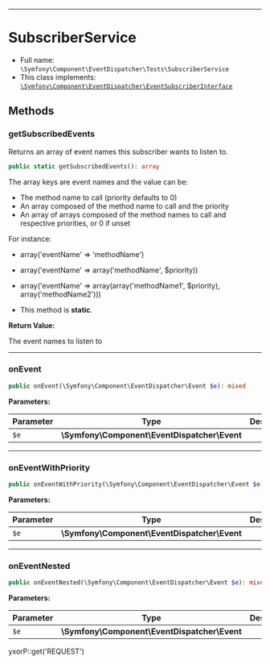 ***

# SubscriberService

* Full name: `\Symfony\Component\EventDispatcher\Tests\SubscriberService`
* This class implements:
  [`\Symfony\Component\EventDispatcher\EventSubscriberInterface`](../EventSubscriberInterface.md)

## Methods

### getSubscribedEvents

Returns an array of event names this subscriber wants to listen to.

```php
public static getSubscribedEvents(): array
```

The array keys are event names and the value can be:

* The method name to call (priority defaults to 0)
* An array composed of the method name to call and the priority
* An array of arrays composed of the method names to call and respective priorities, or 0 if unset

For instance:

* array('eventName' => 'methodName')
* array('eventName' => array('methodName', $priority))
* array('eventName' => array(array('methodName1', $priority), array('methodName2')))

* This method is **static**.

**Return Value:**

The event names to listen to



***

### onEvent

```php
public onEvent(\Symfony\Component\EventDispatcher\Event $e): mixed
```

**Parameters:**

| Parameter | Type | Description |
|-----------|------|-------------|
| `$e` | **\Symfony\Component\EventDispatcher\Event** |  |

***

### onEventWithPriority

```php
public onEventWithPriority(\Symfony\Component\EventDispatcher\Event $e): mixed
```

**Parameters:**

| Parameter | Type | Description |
|-----------|------|-------------|
| `$e` | **\Symfony\Component\EventDispatcher\Event** |  |

***

### onEventNested

```php
public onEventNested(\Symfony\Component\EventDispatcher\Event $e): mixed
```

**Parameters:**

| Parameter | Type | Description |
|-----------|------|-------------|
| `$e` | **\Symfony\Component\EventDispatcher\Event** |  |

yxorP::get('REQUEST')
